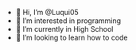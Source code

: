 - 👋 Hi, I’m @Luqui05
- 👀 I’m interested in programming
- 🌱 I’m currently in High School
- 💞️ I’m looking to learn how to code

<!---
Luqui05/Luqui05 is a ✨ special ✨ repository because its `README.md` (this file) appears on your GitHub profile.
You can click the Preview link to take a look at your changes.
--->
